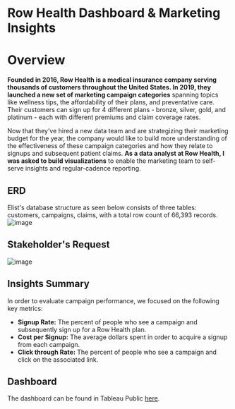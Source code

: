 # Row Health Dashboard & Marketing Insights
# Overview
**Founded in 2016, Row Health is a medical insurance company serving thousands of customers throughout the United States. In 2019, they launched a new set of marketing campaign categories** spanning topics like wellness tips, the affordability of their plans, and preventative care. Their customers can sign up for 4 different plans - bronze, silver, gold, and platinum - each with different premiums and claim coverage rates. 

Now that they’ve hired a new data team and are strategizing their marketing budget for the year, the company would like to build more understanding of the effectiveness of these campaign categories and how they relate to signups and subsequent patient claims. **As a data analyst at Row Health, I was asked to build visualizations** to enable the marketing team to self-serve insights and regular-cadence reporting.

## ERD
Elist's database structure as seen below consists of three tables: customers, campaigns, claims, with a total row count of 66,393 records.
![image](https://github.com/user-attachments/assets/54b93f05-18e9-4401-a957-7771d005b051)

## Stakeholder's Request
![image](https://github.com/user-attachments/assets/dee57db5-fa5b-457a-a23e-76fbd4f9d152)

## Insights Summary
In order to evaluate campaign performance, we focused on the following key metrics:
* **Signup Rate:** The percent of people who see a campaign and subsequently sign up for a Row Health plan.
* **Cost per Signup:** The average dollars spent in order to acquire a signup from each campaign.
* **Click through Rate:** The percent of people who see a campaign and click on the associated link.

## Dashboard
The dashboard can be found in Tableau Public [here](https://public.tableau.com/app/profile/bintu.bukari/viz/RowHealth_17516996464300/CampaignCategoryDashboard).
